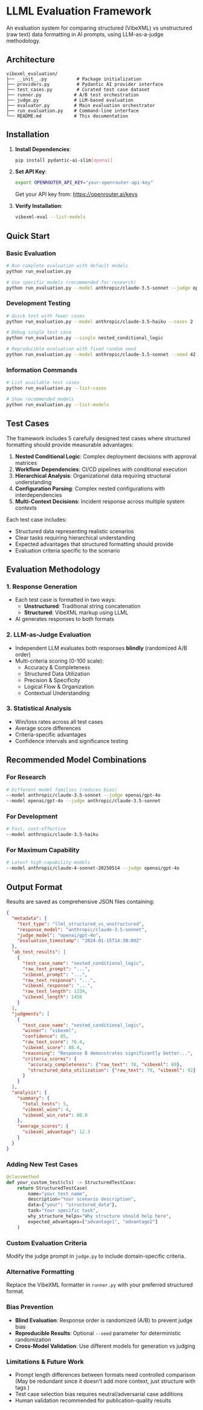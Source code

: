# LLML Evaluation Framework

An evaluation system for comparing structured (VibeXML) vs unstructured (raw text) data formatting in AI prompts, using LLM-as-a-judge methodology.

## Architecture

```
vibexml_evaluation/
├── __init__.py           # Package initialization
├── providers.py          # Pydantic AI provider interface
├── test_cases.py         # Curated test case dataset
├── runner.py            # A/B test orchestration
├── judge.py             # LLM-based evaluation
├── evaluator.py         # Main evaluation orchestrator
├── run_evaluation.py    # Command-line interface
└── README.md            # This documentation
```

## Installation

1. **Install Dependencies**:
   ```bash
   pip install pydantic-ai-slim[openai]
   ```

2. **Set API Key**:
   ```bash
   export OPENROUTER_API_KEY="your-openrouter-api-key"
   ```
   Get your API key from: https://openrouter.ai/keys

3. **Verify Installation**:
   ```bash
   vibexml-eval --list-models
   ```

## Quick Start

### Basic Evaluation
```bash
# Run complete evaluation with default models
python run_evaluation.py

# Use specific models (recommended for research)
python run_evaluation.py --model anthropic/claude-3.5-sonnet --judge openai/gpt-4o
```

### Development Testing
```bash
# Quick test with fewer cases
python run_evaluation.py --model anthropic/claude-3.5-haiku --cases 2

# Debug single test case
python run_evaluation.py --single nested_conditional_logic

# Reproducible evaluation with fixed random seed
python run_evaluation.py --model anthropic/claude-3.5-sonnet --seed 42
```

### Information Commands
```bash
# List available test cases
python run_evaluation.py --list-cases

# Show recommended models
python run_evaluation.py --list-models
```

## Test Cases

The framework includes 5 carefully designed test cases where structured formatting should provide measurable advantages:

1. **Nested Conditional Logic**: Complex deployment decisions with approval matrices
2. **Workflow Dependencies**: CI/CD pipelines with conditional execution
3. **Hierarchical Analysis**: Organizational data requiring structural understanding
4. **Configuration Parsing**: Complex nested configurations with interdependencies
5. **Multi-Context Decisions**: Incident response across multiple system contexts

Each test case includes:
- Structured data representing realistic scenarios
- Clear tasks requiring hierarchical understanding
- Expected advantages that structured formatting should provide
- Evaluation criteria specific to the scenario

## Evaluation Methodology

### 1. Response Generation
- Each test case is formatted in two ways:
  - **Unstructured**: Traditional string concatenation
  - **Structured**: VibeXML markup using LLML
- AI generates responses to both formats

### 2. LLM-as-Judge Evaluation
- Independent LLM evaluates both responses **blindly** (randomized A/B order)
- Multi-criteria scoring (0-100 scale):
  - Accuracy & Completeness
  - Structured Data Utilization
  - Precision & Specificity
  - Logical Flow & Organization
  - Contextual Understanding

### 3. Statistical Analysis
- Win/loss rates across all test cases
- Average score differences
- Criteria-specific advantages
- Confidence intervals and significance testing

## Recommended Model Combinations

### For Research
```bash
# Different model families (reduces bias)
--model anthropic/claude-3.5-sonnet --judge openai/gpt-4o
--model openai/gpt-4o --judge anthropic/claude-3.5-sonnet
```

### For Development
```bash
# Fast, cost-effective
--model anthropic/claude-3.5-haiku
```

### For Maximum Capability
```bash
# Latest high-capability models
--model anthropic/claude-4-sonnet-20250514 --judge openai/gpt-4o
```

## Output Format

Results are saved as comprehensive JSON files containing:

```json
{
  "metadata": {
    "test_type": "llml_structured_vs_unstructured",
    "response_model": "anthropic/claude-3.5-sonnet",
    "judge_model": "openai/gpt-4o",
    "evaluation_timestamp": "2024-01-15T14:30:00Z"
  },
  "ab_test_results": [
    {
      "test_case_name": "nested_conditional_logic",
      "raw_text_prompt": "...",
      "vibexml_prompt": "...",
      "raw_text_response": "...",
      "vibexml_response": "...",
      "raw_text_length": 1234,
      "vibexml_length": 1456
    }
  ],
  "judgments": [
    {
      "test_case_name": "nested_conditional_logic",
      "winner": "vibexml",
      "confidence": 85,
      "raw_text_score": 76.4,
      "vibexml_score": 88.4,
      "reasoning": "Response B demonstrates significantly better...",
      "criteria_scores": {
        "accuracy_completeness": {"raw_text": 78, "vibexml": 89},
        "structured_data_utilization": {"raw_text": 70, "vibexml": 92}
      }
    }
  ],
  "analysis": {
    "summary": {
      "total_tests": 5,
      "vibexml_wins": 4,
      "vibexml_win_rate": 80.0
    },
    "average_scores": {
      "vibexml_advantage": 12.3
    }
  }
}
```

### Adding New Test Cases
```python
@classmethod
def your_custom_test(cls) -> StructuredTestCase:
    return StructuredTestCase(
        name="your_test_name",
        description="Your scenario description",
        data={"your": "structured_data"},
        task="Your specific task",
        why_structure_helps="Why structure should help here",
        expected_advantages=["advantage1", "advantage2"]
    )
```

### Custom Evaluation Criteria
Modify the judge prompt in `judge.py` to include domain-specific criteria.

### Alternative Formatting
Replace the VibeXML formatter in `runner.py` with your preferred structured format.

### Bias Prevention
- **Blind Evaluation**: Response order is randomized (A/B) to prevent judge bias
- **Reproducible Results**: Optional `--seed` parameter for deterministic randomization
- **Cross-Model Validation**: Use different models for generation vs judging

### Limitations & Future Work
- Prompt length differences between formats need controlled comparison (May be redundant since it doesn't add more context, just structure with tags <xml></xml>)
- Test case selection bias requires neutral/adversarial case additions
- Human validation recommended for publication-quality results
